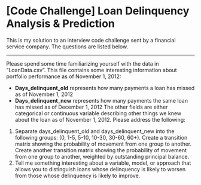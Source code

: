 # [Code Challenge] Loan Delinquency Analysis & Prediction

This is my solution to an interview code challenge sent by a financial service company. The questions are listed below.

----

Please spend some time familiarizing yourself with the data in “LoanData.csv”. This file contains some interesting information about portfolio performance as of November 1, 2012:


- __Days_delinquent_old__ represents how many payments a loan has missed as of November 1, 2012
- __Days_delinquent_new__ represents how many payments the same loan has missed as of December 1, 2012
The other fields are either categorical or continuous variable describing other things we knew about the loan as of November 1, 2012.
Please address the following:
1)    Separate days_delinquent_old and days_delinquent_new into the following groups: (0, 1-5, 5-10, 10-30, 30-60, 60+). Create a transition matrix showing the probability of movement from one group to another. Create another transition matrix showing the probability of movement from one group to another, weighted by outstanding principal balance.
2)    Tell me something interesting about a variable, model, or approach that allows you to distinguish loans whose delinquency is likely to worsen from those whose delinquency is likely to improve.

